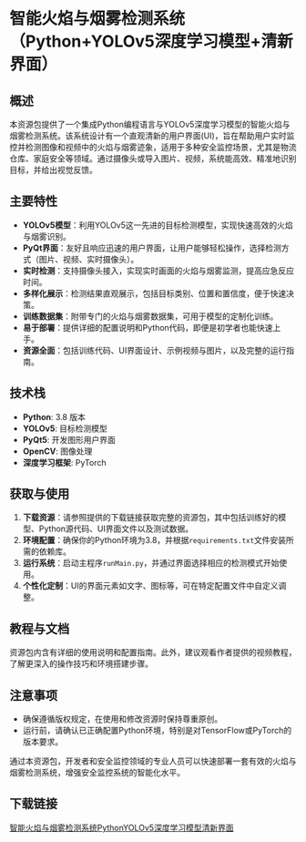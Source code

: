 # 智能火焰与烟雾检测系统（Python+YOLOv5深度学习模型+清新界面）

## 概述

本资源包提供了一个集成Python编程语言与YOLOv5深度学习模型的智能火焰与烟雾检测系统。该系统设计有一个直观清新的用户界面(UI)，旨在帮助用户实时监控并检测图像和视频中的火焰与烟雾迹象，适用于多种安全监控场景，尤其是物流仓库、家庭安全等领域。通过摄像头或导入图片、视频，系统能高效、精准地识别目标，并给出视觉反馈。

## 主要特性

- **YOLOv5模型**：利用YOLOv5这一先进的目标检测模型，实现快速高效的火焰与烟雾识别。
- **PyQt界面**：友好且响应迅速的用户界面，让用户能够轻松操作，选择检测方式（图片、视频、实时摄像头）。
- **实时检测**：支持摄像头接入，实现实时画面的火焰与烟雾监测，提高应急反应时间。
- **多样化展示**：检测结果直观展示，包括目标类别、位置和置信度，便于快速决策。
- **训练数据集**：附带专门的火焰与烟雾数据集，可用于模型的定制化训练。
- **易于部署**：提供详细的配置说明和Python代码，即便是初学者也能快速上手。
- **资源全面**：包括训练代码、UI界面设计、示例视频与图片，以及完整的运行指南。

## 技术栈

- **Python**: 3.8 版本
- **YOLOv5**: 目标检测模型
- **PyQt5**: 开发图形用户界面
- **OpenCV**: 图像处理
- **深度学习框架**: PyTorch

## 获取与使用

1. **下载资源**：请参照提供的下载链接获取完整的资源包，其中包括训练好的模型、Python源代码、UI界面文件以及测试数据。
2. **环境配置**：确保你的Python环境为3.8，并根据`requirements.txt`文件安装所需的依赖库。
3. **运行系统**：启动主程序`runMain.py`，并通过界面选择相应的检测模式开始使用。
4. **个性化定制**：UI的界面元素如文字、图标等，可在特定配置文件中自定义调整。

## 教程与文档

资源包内含有详细的使用说明和配置指南。此外，建议观看作者提供的视频教程，了解更深入的操作技巧和环境搭建步骤。

## 注意事项

- 确保遵循版权规定，在使用和修改资源时保持尊重原创。
- 运行前，请确认已正确配置Python环境，特别是对TensorFlow或PyTorch的版本要求。

通过本资源包，开发者和安全监控领域的专业人员可以快速部署一套有效的火焰与烟雾检测系统，增强安全监控系统的智能化水平。

## 下载链接

[智能火焰与烟雾检测系统PythonYOLOv5深度学习模型清新界面](https://pan.quark.cn/s/e2fc01d2fb41)